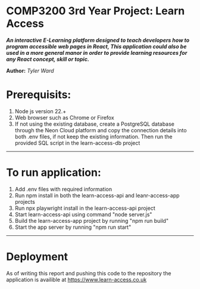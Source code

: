 COMP3200 3rd Year Project: Learn Access
======================================

***An interactive E-Learning platform designed to teach developers how to program accessible web pages in React, This application could also be used in a more general manor in order to provide learning resources for any React concept, skill or topic.***

**Author:** *Tyler Ward*

# Prerequisits:
1. Node js version 22.+
2. Web browser such as Chrome or Firefox
3. If not using the existing database, create a PostgreSQL database through the Neon Cloud platform and copy the connection details into both .env files, if not keep the existing information. Then run the provided SQL script in the learn-access-db project

---

# To run application:
1. Add .env files with required information
2. Run npm install in both the learn-access-api and leanr-access-app projects
3. Run npx playwright install in the learn-access-api project
4. Start learn-access-api using command "node server.js"
5. Build the learn-access-app project by running "npm run build"
6. Start the app server by running "npm run start"

---

# Deployment
As of writing this report and pushing this code to the repository the application is availible at https://www.learn-access.co.uk
